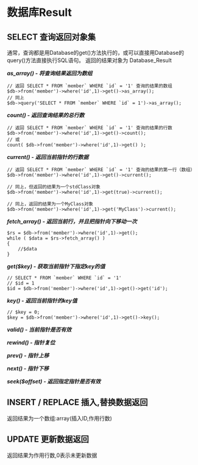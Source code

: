 数据库Result
==============

SELECT 查询返回对象集
------------
通常，查询都是用Database的get()方法执行的，或可以直接用Database的query()方法直接执行SQL语句。
返回的结果对象为 Database_Result

***as_array() - 将查询结果返回为数组***

    // 返回 SELECT * FROM `member` WHERE `id` = '1' 查询的结果的数组
    $db->from('member')->where('id',1)->get()->as_array();
    // 同上
    $db->query('SELECT * FROM `member` WHERE `id` = 1')->as_array();

***count() - 返回查询结果的总行数***


    // 返回 SELECT * FROM `member` WHERE `id` = '1' 查询的结果的行数
    $db->from('member')->where('id',1)->get()->count();
    // 或
    count( $db->from('member')->where('id',1)->get() );

***current() - 返回当前指针的行数据***

    // 返回 SELECT * FROM `member` WHERE `id` = '1' 查询的结果的第一行（数组）
    $db->from('member')->where('id',1)->get()->current();
    
    // 同上，但返回的结果为一个stdClass对象
    $db->from('member')->where('id',1)->get(true)->current();
    
    // 同上，返回的结果为一个MyClass对象
    $db->from('member')->where('id',1)->get('MyClass')->current();

***fetch_array() - 返回当前行，并且把指针向下移动一次***

    $rs = $db->from('member')->where('id',1)->get();
    while ( $data = $rs->fetch_array() )
    {
        //$data
    }

***get($key) - 获取当前指针下指定key的值***

    // SELECT * FROM `member` WHERE `id` = '1'
    // $id = 1
    $id = $db->from('member')->where('id',1)->get()->get('id');

***key() - 返回当前指针的key值***

    // $key = 0;
    $key = $db->from('member')->where('id',1)->get()->key();

***valid() - 当前指针是否有效***

***rewind() - 指针复位***

***prev() - 指针上移***

***next() - 指针下移***

***seek($offset) - 返回指定指针是否有效***

INSERT / REPLACE 插入,替换数据返回
-----------------
返回结果为一个数组:array(插入ID,作用行数)


UPDATE 更新数据返回
-----------------
返回结果为作用行数,0表示未更新数据